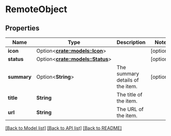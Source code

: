 # RemoteObject

## Properties

Name | Type | Description | Notes
------------ | ------------- | ------------- | -------------
**icon** | Option<[**crate::models::Icon**](Icon.md)> |  | [optional]
**status** | Option<[**crate::models::Status**](Status.md)> |  | [optional]
**summary** | Option<**String**> | The summary details of the item. | [optional]
**title** | **String** | The title of the item. | 
**url** | **String** | The URL of the item. | 

[[Back to Model list]](../README.md#documentation-for-models) [[Back to API list]](../README.md#documentation-for-api-endpoints) [[Back to README]](../README.md)


